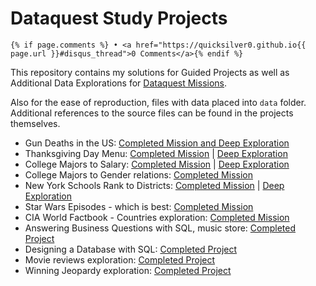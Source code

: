 # Dataquest Study Projects
```
{% if page.comments %} • <a href="https://quicksilver0.github.io{{ page.url }}#disqus_thread">0 Comments</a>{% endif %}
```
This repository contains my solutions for Guided Projects as well as Additional Data Explorations for [Dataquest Missions](https://www.dataquest.io).

Also for the ease of reproduction, files with data placed into `data` folder. Additional references to the source files can be found in the projects themselves.

- Gun Deaths in the US: [Completed Mission and Deep Exploration](https://github.com/SilverSurfer0/dataquest/blob/master/solutions/Gun_Deaths_in_the_US_Exploration.ipynb)
- Thanksgiving Day Menu: [Completed Mission](https://github.com/SilverSurfer0/dataquest/blob/master/solutions/Project_Thanksgiving_mission.ipynb) | [Deep Exploration](https://github.com/SilverSurfer0/dataquest/blob/master/solutions/Project_Thanksgiving_Exploration.ipynb)
- College Majors to Salary: [Completed Mission](https://github.com/SilverSurfer0/dataquest/blob/master/solutions/Visualizing_College_Majors_Main.ipynb) | [Deep Exploration](https://github.com/SilverSurfer0/dataquest/blob/master/solutions/Visualize_College_Majors_Explorations.ipynb)
- College Majors to Gender relations: [Completed Mission](https://github.com/SilverSurfer0/dataquest/blob/master/solutions/College_Majors_to_Gender.ipynb)
- New York Schools Rank to Districts: [Completed Mission](https://github.com/SilverSurfer0/dataquest/blob/master/solutions/NYC_Schools.ipynb) | [Deep Exploration](https://github.com/SilverSurfer0/dataquest/blob/master/solutions/NYC_schools_exploration.ipynb)
- Star Wars Episodes - which is best: [Completed Mission](https://github.com/SilverSurfer0/dataquest/blob/master/solutions/StarWars_Survey.ipynb)
- CIA World Factbook - Countries exploration: [Completed Mission](https://github.com/SilverSurfer0/dataquest/blob/master/solutions/CIA%20Factbook.ipynb)
- Answering Business Questions with SQL, music store: [Completed Project](https://github.com/SilverSurfer0/dataquest/blob/master/solutions/BusinessRecommendations_chinook.ipynb)
- Designing a Database with SQL: [Completed Project](https://github.com/SilverSurfer0/dataquest/blob/master/solutions/Designing_a_database.ipynb)
- Movie reviews exploration: [Completed Project](https://github.com/SilverSurfer0/dataquest/blob/master/solutions/Movie_review_exploration.ipynb)
- Winning Jeopardy exploration: [Completed Project](https://github.com/SilverSurfer0/dataquest/blob/master/solutions/Winning%20Jeopardy.ipynb)
